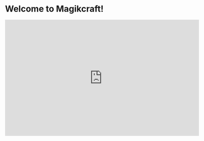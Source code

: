 # Welcome to Magikcraft!

<iframe width="640" height="385" src="https://www.youtube.com/embed/u3NtvFBDxmU" frameborder="0" allowfullscreen></iframe>
